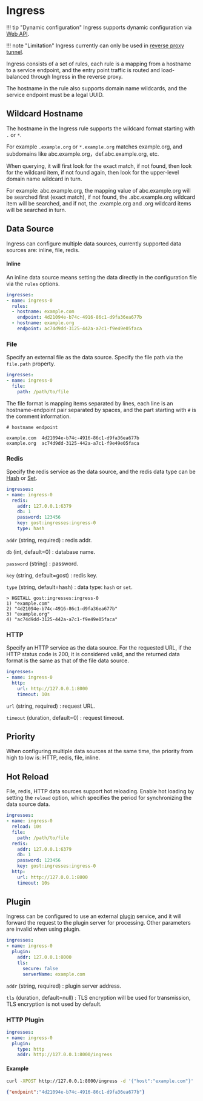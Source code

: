 # Ingress

!!! tip "Dynamic configuration"
    Ingress supports dynamic configuration via [Web API](/en/tutorials/api/overview/).

!!! note "Limitation"
    Ingress currently can only be used in [reverse proxy tunnel](/en/tutorials/reverse-proxy-tunnel/).

Ingress consists of a set of rules, each rule is a mapping from a hostname to a service endpoint, and the entry point traffic is routed and load-balanced through Ingress in the reverse proxy.

The hostname in the rule also supports domain name wildcards, and the service endpoint must be a legal UUID.

## Wildcard Hostname

The hostname in the Ingress rule supports the wildcard format starting with `.` or `*`.

For example `.example.org` or `*.example.org` matches example.org, and subdomains like abc.example.org，def.abc.example.org, etc.

When querying, it will first look for the exact match, if not found, then look for the wildcard item, if not found again, then look for the upper-level domain name wildcard in turn.

For example: abc.example.org, the mapping value of abc.example.org will be searched first (exact match), if not found, the .abc.example.org wildcard item will be searched, and if not, the .example.org and .org wildcard items will be searched in turn.

## Data Source

Ingress can configure multiple data sources, currently supported data sources are: inline, file, redis.

#### Inline

An inline data source means setting the data directly in the configuration file via the `rules` options.

```yaml
ingresses:
- name: ingress-0
  rules:
  - hostname: example.com
    endpoint: 4d21094e-b74c-4916-86c1-d9fa36ea677b
  - hostname: example.org
    endpoint: ac74d9dd-3125-442a-a7c1-f9e49e05faca
```

### File

Specify an external file as the data source. Specify the file path via the `file.path` property.

```yaml
ingresses:
- name: ingress-0
  file:
    path: /path/to/file
```

The file format is mapping items separated by lines, each line is an hostname-endpoint pair separated by spaces, and the part starting with `#` is the comment information.

```text
# hostname endpoint

example.com  4d21094e-b74c-4916-86c1-d9fa36ea677b
example.org  ac74d9dd-3125-442a-a7c1-f9e49e05faca
```

### Redis

Specify the redis service as the data source, and the redis data type can be [Hash](https://redis.io/docs/data-types/hashes/) or [Set](https://redis.io/docs/data-types/sets/).

```yaml
ingresses:
- name: ingress-0
  redis:
    addr: 127.0.0.1:6379
	db: 1
	password: 123456
	key: gost:ingresses:ingress-0
	type: hash
```

`addr` (string, required)
:    redis addr.

`db` (int, default=0)
:    database name.

`password` (string)
:    password.

`key` (string, default=gost)
:    redis key.

`type` (string, default=hash)
:    data type: `hash` or `set`.

```redis
> HGETALL gost:ingresses:ingress-0
1) "example.com"
2) "4d21094e-b74c-4916-86c1-d9fa36ea677b"
3) "example.org"
4) "ac74d9dd-3125-442a-a7c1-f9e49e05faca"
```

### HTTP

Specify an HTTP service as the data source. For the requested URL, if the HTTP status code is 200, it is considered valid, and the returned data format is the same as that of the file data source.

```yaml
ingresses:
- name: ingress-0
  http:
    url: http://127.0.0.1:8000
    timeout: 10s
```

`url` (string, required)
:    request URL.

`timeout` (duration, default=0)
:    request timeout.

## Priority

When configuring multiple data sources at the same time, the priority from high to low is: HTTP, redis, file, inline.

## Hot Reload

File, redis, HTTP data sources support hot reloading. Enable hot loading by setting the `reload` option, which specifies the period for synchronizing the data source data.

```yaml hl_lines="3"
ingresses:
- name: ingress-0
  reload: 10s
  file:
    path: /path/to/file
  redis:
    addr: 127.0.0.1:6379
	db: 1
	password: 123456
	key: gost:ingresses:ingress-0
  http:
    url: http://127.0.0.1:8000
    timeout: 10s
```

## Plugin

Ingress can be configured to use an external [plugin](/en/concepts/plugin/) service, and it will forward the request to the plugin server for processing. Other parameters are invalid when using plugin.

```yaml
ingresses:
- name: ingress-0
  plugin:
    addr: 127.0.0.1:8000
    tls: 
      secure: false
      serverName: example.com
```

`addr` (string, required)
:    plugin server address.

`tls` (duration, default=null)
:    TLS encryption will be used for transmission, TLS encryption is not used by default.

### HTTP Plugin

```yaml
ingresses:
- name: ingress-0
  plugin:
    type: http
    addr: http://127.0.0.1:8000/ingress
```

#### Example

```bash
curl -XPOST http://127.0.0.1:8000/ingress -d '{"host":"example.com"}'
```

```json
{"endpoint":"4d21094e-b74c-4916-86c1-d9fa36ea677b"}
```

